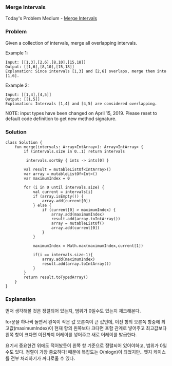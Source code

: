 ### Merge Intervals


Today's Problem Medium - [Merge Intervals](https://leetcode.com/problems/merge-intervals/)

### Problem

Given a collection of intervals, merge all overlapping intervals.

Example 1:

```
Input: [[1,3],[2,6],[8,10],[15,18]]
Output: [[1,6],[8,10],[15,18]]
Explanation: Since intervals [1,3] and [2,6] overlaps, merge them into [1,6].
```

Example 2:

```
Input: [[1,4],[4,5]]
Output: [[1,5]]
Explanation: Intervals [1,4] and [4,5] are considered overlapping.
```

NOTE: input types have been changed on April 15, 2019. Please reset to default code definition to get new method signature.

### Solution

```
class Solution {
    fun merge(intervals: Array<IntArray>): Array<IntArray> {
        if (intervals.size in 0..1) return intervals
        
         intervals.sortBy { ints -> ints[0] }

        val result = mutableListOf<IntArray>()
        var array = mutableListOf<Int>()
        var maximumIndex = 0

        for (i in 0 until intervals.size) {
            val current = intervals[i]
            if (array.isEmpty()) {
                array.add(current[0])
            } else {
                if (current[0] > maximumIndex) {
                    array.add(maximumIndex)
                    result.add(array.toIntArray())
                    array = mutableListOf()
                    array.add(current[0])
                }
            }

            maximumIndex = Math.max(maximumIndex,current[1])

            if(i == intervals.size-1){
                array.add(maximumIndex)
                result.add(array.toIntArray())
            }
        }
        return result.toTypedArray()
    }
}
```

### Explanation

먼저 생각해볼 것은 정렬되어 있는지, 범위가 0일수도 있는지 체크해본다.

for문을 하나씩 돌면서 왼쪽이 작은 값 오른쪽이 큰 값인데, 이전 항의 오른쪽 항중에 최고값(maximumIndex)이 현재 항의 왼쪽보다 크다면 포함 관계로 넣어주고 최고값보다 왼쪽 항이 크다면 이전까지 어레이를 넣어주고 새로 어레이를 발급한다.

요기서 중요한건 위에도 적어놨듯이 왼쪽 항 기준으로 정렬되어 있어야하고, 범위가 0일수도 있다. 정렬이 가장 중요하다! 때문에 복잡도는  O(nlogn)이 되었지만.. 엣지 케이스를 전부 처리하기가 까다로울 수 있다.